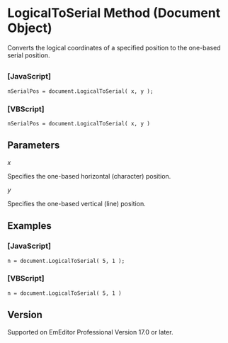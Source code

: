 # LogicalToSerial Method (Document Object)

Converts the logical coordinates of a specified position to the one-based serial position.

## 

### \[JavaScript\]

```
nSerialPos = document.LogicalToSerial( x, y );
```

### \[VBScript\]

```
nSerialPos = document.LogicalToSerial( x, y )
```

## Parameters

_x_

Specifies the one-based horizontal (character) position.

_y_

Specifies the one-based vertical (line) position.

## Examples

### \[JavaScript\]

```
n = document.LogicalToSerial( 5, 1 );
```

### \[VBScript\]

```
n = document.LogicalToSerial( 5, 1 )
```

## Version

Supported on EmEditor Professional Version 17.0 or later.
